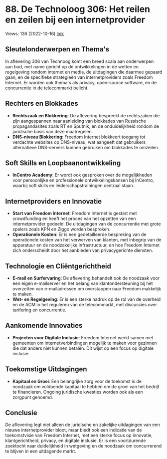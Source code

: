 # 88. De Technoloog 306: Het reilen en zeilen bij een internetprovider
Views: 136 (2022-10-16) [link](https://www.youtube.com/watch?v=yPZETX7F7lI)


 ## Sleutelonderwerpen en Thema's
In aflevering 306 van Technoog komt een breed scala aan onderwerpen aan bod, met name gericht op de ontwikkelingen in de wetten en regelgeving rondom internet en media, de uitdagingen die daarmee gepaard gaan, en de specifieke strategieën van internetproviders zoals Freedom Internet. Er worden ook thema's als privacy, open-source software, en de concurrentie in de telecommarkt belicht.

## Rechters en Blokkades
- **Rechtszaak en Blokkering**: De aflevering bespreekt de rechtszaken die zijn aangespannen naar aanleiding van blokkades van Russische propagandasites zoals RT en Sputnik, en de onduidelijkheid rondom de juridische basis van deze maatregelen.
- **DNS-niveau Blokkering**: Freedom Internet blokkeert toegang tot verdachte websites op DNS-niveau, wat aangeeft dat gebruikers alternatieve DNS-servers kunnen gebruiken om blokkades te omzeilen.

## Soft Skills en Loopbaanontwikkeling
- **InCentro Academy**: Er wordt ook gesproken over de mogelijkheden voor persoonlijke en professionele ontwikkelingskansen bij InCentro, waarbij soft skills en leiderschapstrainingen centraal staan.

## Internetproviders en Innovatie
- **Start van Freedom Internet**: Freedom Internet is gestart met crowdfunding en heeft het proces van het opzetten van een internetprovider gedeeld. De uitdagingen van de concurrentie met grote spelers zoals KPN en Ziggo worden besproken.
- **Operationele Kosten**: Er is een gedetailleerde bespreking van de operationele kosten van het verwerven van klanten, met inbegrip van de apparatuur en de noodzakelijke infrastructuur, en hoe Freedom Internet zich onderscheidt door het aanbieden van privacygerichte diensten.

## Technologie en Cliëntgerichtheid
- **E-mail en Surfervaring**: De aflevering behandelt ook de noodzaak voor een eigen e-mailserver en het belang van klantondersteuning bij het overzetten van e-mailadressen om overstappen naar Freedom makkelijk te maken.
- **Wet- en Regelgeving**: Er is een sterke nadruk op de rol van de overheid en de ACM in het reguleren van de telecommarkt, met discussies over tarifering en concurrentie.

## Aankomende Innovaties
- **Projecten voor Digitale Inclusie**: Freedom Internet werkt samen met gemeenten om internetverbindingen mogelijk te maken voor gezinnen die dat anders niet kunnen betalen. Dit wijst op een focus op digitale inclusie.

## Toekomstige Uitdagingen
- **Kapitaal en Groei**: Een belangrijke zorg voor de toekomst is de noodzaak om voldoende kapitaal te hebben om de groei van het bedrijf te financieren. Ongoing juridische kwesties worden ook als een zorgpunt genoemd.

## Conclusie
De aflevering legt niet alleen de juridische en zakelijke uitdagingen van een nieuwe internetprovider bloot, maar biedt ook een indicatie van de toekomstvisie van Freedom Internet, met een sterke focus op innovatie, klantgerichtheid, privacy, en digitale inclusie. Er is een voortdurende zoektocht naar duidelijkheid in wetgeving en de noodzaak om concurrerend te blijven in een uitdagende markt.